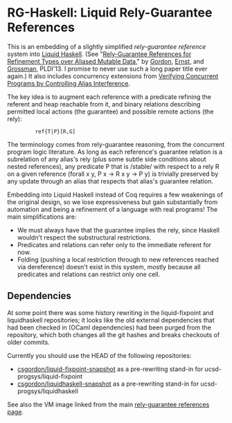 RG-Haskell: Liquid Rely-Guarantee References
=============================================

This is an embedding of a slightly simplified *rely-guarantee reference* system into
[Liquid Haskell](https://github.com/ucsd-progsys/liquidhaskell/).
(See "[Rely-Guarantee References for Refinement Types over Aliased Mutable Data](http://dl.acm.org/citation.cfm?id=2462160),"
by [Gordon](http://homes.cs.washington.edu/~csgordon/), [Ernst](http://homes.cs.washington.edu/~mernst/), and [Grossman](http://homes.cs.washington.edu/~djg/), PLDI'13.  I promise to never use such a long paper
title ever again.)  It also includes concurrency extensions from [Verifying Concurrent Programs by
Controlling Alias Interference](https://dlib.lib.washington.edu/researchworks/handle/1773/26020).

The key idea is to augment each reference with a predicate refining
the referent and heap reachable from it, and binary relations describing permitted
local actions (the guarantee) and possible remote actions (the rely):

             ref{T|P}[R,G]

The terminology comes from rely-guarantee reasoning, from the concurrent program
logic literature.  As long as
each reference's guarantee relation is a subrelation of any alias's rely (plus some
subtle side conditions about nested references), any predicate P that is /stable/
with respect to a rely R on a given reference (forall x y, P x -> R x y -> P y)
is trivially preserved by any update through an alias that respects that alias's
guarantee relation.

Embedding into Liquid Haskell instead of Coq requires a few weakenings of the
original design, so we lose expressiveness but gain substantially from automation
and being a refinement of a language with real programs!  The main simplifications are:
 - We must always have that the guarantee implies the rely, since Haskell wouldn't
   respect the substructural restrictions.
 - Predicates and relations can refer only to the immediate referent for now.
 - Folding (pushing a local restriction through to new references reached via
   dereference) doesn't exist in this system, mostly because all predicates and
   relations can restrict only one cell.


Dependencies
------------
At some point there was some history rewriting in the liquid-fixpoint and liquidhaskell
repositories; it looks like the old external dependencies that had been checked in (OCaml
dependencies) had been purged from the repository, which both changes all the git hashes and breaks
checkouts of older commits.

Currently you should use the HEAD of the following repositories:
- [csgordon/liquid-fixpoint-snapshot](https://github.com/csgordon/liquid-fixpoint-snapshot) as a
  pre-rewriting stand-in for ucsd-progsys/liquid-fixpoint
- [csgordon/liquidhaskell-snapshot](https://github.com/csgordon/liquidhaskell-snapshot) as a
  pre-rewriting stand-in for ucsd-progsys/liquidhaskell

See also the VM image linked from the main [rely-guarantee references
page](https://csgordon.github.io/rgref).
